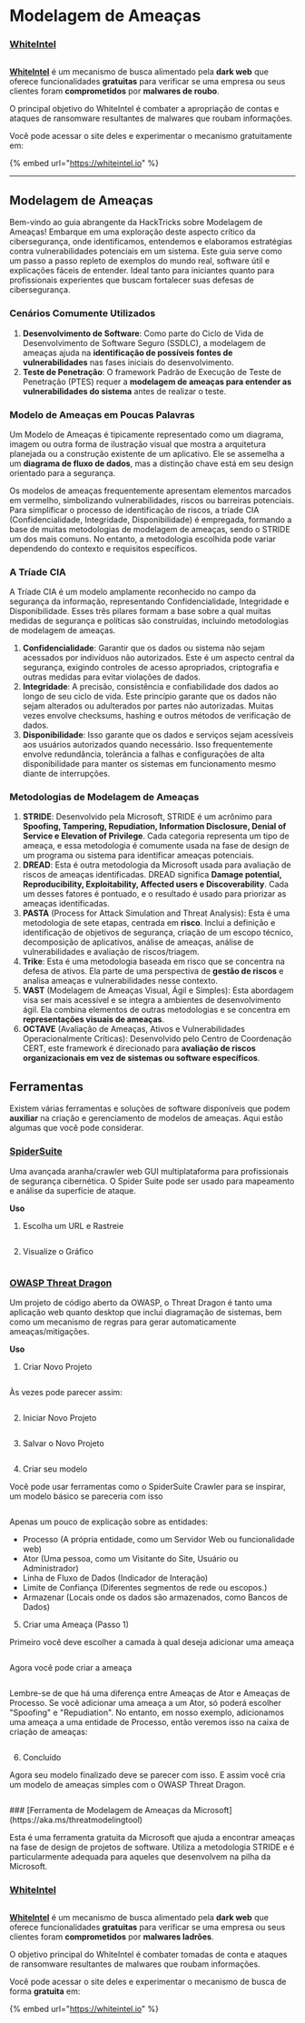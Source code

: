 # Modelagem de Ameaças

### [WhiteIntel](https://whiteintel.io)

<figure><img src="../.gitbook/assets/image (1227).png" alt=""><figcaption></figcaption></figure>

[**WhiteIntel**](https://whiteintel.io) é um mecanismo de busca alimentado pela **dark web** que oferece funcionalidades **gratuitas** para verificar se uma empresa ou seus clientes foram **comprometidos** por **malwares de roubo**.

O principal objetivo do WhiteIntel é combater a apropriação de contas e ataques de ransomware resultantes de malwares que roubam informações.

Você pode acessar o site deles e experimentar o mecanismo gratuitamente em:

{% embed url="https://whiteintel.io" %}

***

## Modelagem de Ameaças

Bem-vindo ao guia abrangente da HackTricks sobre Modelagem de Ameaças! Embarque em uma exploração deste aspecto crítico da cibersegurança, onde identificamos, entendemos e elaboramos estratégias contra vulnerabilidades potenciais em um sistema. Este guia serve como um passo a passo repleto de exemplos do mundo real, software útil e explicações fáceis de entender. Ideal tanto para iniciantes quanto para profissionais experientes que buscam fortalecer suas defesas de cibersegurança.

### Cenários Comumente Utilizados

1. **Desenvolvimento de Software**: Como parte do Ciclo de Vida de Desenvolvimento de Software Seguro (SSDLC), a modelagem de ameaças ajuda na **identificação de possíveis fontes de vulnerabilidades** nas fases iniciais do desenvolvimento.
2. **Teste de Penetração**: O framework Padrão de Execução de Teste de Penetração (PTES) requer a **modelagem de ameaças para entender as vulnerabilidades do sistema** antes de realizar o teste.

### Modelo de Ameaças em Poucas Palavras

Um Modelo de Ameaças é tipicamente representado como um diagrama, imagem ou outra forma de ilustração visual que mostra a arquitetura planejada ou a construção existente de um aplicativo. Ele se assemelha a um **diagrama de fluxo de dados**, mas a distinção chave está em seu design orientado para a segurança.

Os modelos de ameaças frequentemente apresentam elementos marcados em vermelho, simbolizando vulnerabilidades, riscos ou barreiras potenciais. Para simplificar o processo de identificação de riscos, a tríade CIA (Confidencialidade, Integridade, Disponibilidade) é empregada, formando a base de muitas metodologias de modelagem de ameaças, sendo o STRIDE um dos mais comuns. No entanto, a metodologia escolhida pode variar dependendo do contexto e requisitos específicos.

### A Tríade CIA

A Tríade CIA é um modelo amplamente reconhecido no campo da segurança da informação, representando Confidencialidade, Integridade e Disponibilidade. Esses três pilares formam a base sobre a qual muitas medidas de segurança e políticas são construídas, incluindo metodologias de modelagem de ameaças.

1. **Confidencialidade**: Garantir que os dados ou sistema não sejam acessados por indivíduos não autorizados. Este é um aspecto central da segurança, exigindo controles de acesso apropriados, criptografia e outras medidas para evitar violações de dados.
2. **Integridade**: A precisão, consistência e confiabilidade dos dados ao longo de seu ciclo de vida. Este princípio garante que os dados não sejam alterados ou adulterados por partes não autorizadas. Muitas vezes envolve checksums, hashing e outros métodos de verificação de dados.
3. **Disponibilidade**: Isso garante que os dados e serviços sejam acessíveis aos usuários autorizados quando necessário. Isso frequentemente envolve redundância, tolerância a falhas e configurações de alta disponibilidade para manter os sistemas em funcionamento mesmo diante de interrupções.

### Metodologias de Modelagem de Ameaças

1. **STRIDE**: Desenvolvido pela Microsoft, STRIDE é um acrônimo para **Spoofing, Tampering, Repudiation, Information Disclosure, Denial of Service e Elevation of Privilege**. Cada categoria representa um tipo de ameaça, e essa metodologia é comumente usada na fase de design de um programa ou sistema para identificar ameaças potenciais.
2. **DREAD**: Esta é outra metodologia da Microsoft usada para avaliação de riscos de ameaças identificadas. DREAD significa **Damage potential, Reproducibility, Exploitability, Affected users e Discoverability**. Cada um desses fatores é pontuado, e o resultado é usado para priorizar as ameaças identificadas.
3. **PASTA** (Process for Attack Simulation and Threat Analysis): Esta é uma metodologia de sete etapas, centrada em **risco**. Inclui a definição e identificação de objetivos de segurança, criação de um escopo técnico, decomposição de aplicativos, análise de ameaças, análise de vulnerabilidades e avaliação de riscos/triagem.
4. **Trike**: Esta é uma metodologia baseada em risco que se concentra na defesa de ativos. Ela parte de uma perspectiva de **gestão de riscos** e analisa ameaças e vulnerabilidades nesse contexto.
5. **VAST** (Modelagem de Ameaças Visual, Ágil e Simples): Esta abordagem visa ser mais acessível e se integra a ambientes de desenvolvimento ágil. Ela combina elementos de outras metodologias e se concentra em **representações visuais de ameaças**.
6. **OCTAVE** (Avaliação de Ameaças, Ativos e Vulnerabilidades Operacionalmente Críticas): Desenvolvido pelo Centro de Coordenação CERT, este framework é direcionado para **avaliação de riscos organizacionais em vez de sistemas ou software específicos**.

## Ferramentas

Existem várias ferramentas e soluções de software disponíveis que podem **auxiliar** na criação e gerenciamento de modelos de ameaças. Aqui estão algumas que você pode considerar.

### [SpiderSuite](https://github.com/3nock/SpiderSuite)

Uma avançada aranha/crawler web GUI multiplataforma para profissionais de segurança cibernética. O Spider Suite pode ser usado para mapeamento e análise da superfície de ataque.

**Uso**

1. Escolha um URL e Rastreie

<figure><img src="../.gitbook/assets/threatmodel_spidersuite_1.png" alt=""><figcaption></figcaption></figure>

2. Visualize o Gráfico

<figure><img src="../.gitbook/assets/threatmodel_spidersuite_2.png" alt=""><figcaption></figcaption></figure>

### [OWASP Threat Dragon](https://github.com/OWASP/threat-dragon/releases)

Um projeto de código aberto da OWASP, o Threat Dragon é tanto uma aplicação web quanto desktop que inclui diagramação de sistemas, bem como um mecanismo de regras para gerar automaticamente ameaças/mitigações.

**Uso**

1. Criar Novo Projeto

<figure><img src="../.gitbook/assets/create_new_project_1.jpg" alt=""><figcaption></figcaption></figure>

Às vezes pode parecer assim:

<figure><img src="../.gitbook/assets/1_threatmodel_create_project.jpg" alt=""><figcaption></figcaption></figure>

2. Iniciar Novo Projeto

<figure><img src="../.gitbook/assets/launch_new_project_2.jpg" alt=""><figcaption></figcaption></figure>

3. Salvar o Novo Projeto

<figure><img src="../.gitbook/assets/save_new_project.jpg" alt=""><figcaption></figcaption></figure>

4. Criar seu modelo

Você pode usar ferramentas como o SpiderSuite Crawler para se inspirar, um modelo básico se pareceria com isso

<figure><img src="../.gitbook/assets/0_basic_threat_model.jpg" alt=""><figcaption></figcaption></figure>

Apenas um pouco de explicação sobre as entidades:

* Processo (A própria entidade, como um Servidor Web ou funcionalidade web)
* Ator (Uma pessoa, como um Visitante do Site, Usuário ou Administrador)
* Linha de Fluxo de Dados (Indicador de Interação)
* Limite de Confiança (Diferentes segmentos de rede ou escopos.)
* Armazenar (Locais onde os dados são armazenados, como Bancos de Dados)

5. Criar uma Ameaça (Passo 1)

Primeiro você deve escolher a camada à qual deseja adicionar uma ameaça

<figure><img src="../.gitbook/assets/3_threatmodel_chose-threat-layer.jpg" alt=""><figcaption></figcaption></figure>

Agora você pode criar a ameaça

<figure><img src="../.gitbook/assets/4_threatmodel_create-threat.jpg" alt=""><figcaption></figcaption></figure>

Lembre-se de que há uma diferença entre Ameaças de Ator e Ameaças de Processo. Se você adicionar uma ameaça a um Ator, só poderá escolher "Spoofing" e "Repudiation". No entanto, em nosso exemplo, adicionamos uma ameaça a uma entidade de Processo, então veremos isso na caixa de criação de ameaças:

<figure><img src="../.gitbook/assets/2_threatmodel_type-option.jpg" alt=""><figcaption></figcaption></figure>

6. Concluído

Agora seu modelo finalizado deve se parecer com isso. E assim você cria um modelo de ameaças simples com o OWASP Threat Dragon.

<figure><img src="../.gitbook/assets/threat_model_finished.jpg" alt=""><figcaption></figcaption></figure>
### [Ferramenta de Modelagem de Ameaças da Microsoft](https://aka.ms/threatmodelingtool)

Esta é uma ferramenta gratuita da Microsoft que ajuda a encontrar ameaças na fase de design de projetos de software. Utiliza a metodologia STRIDE e é particularmente adequada para aqueles que desenvolvem na pilha da Microsoft.

### [WhiteIntel](https://whiteintel.io)

<figure><img src="../.gitbook/assets/image (1227).png" alt=""><figcaption></figcaption></figure>

[**WhiteIntel**](https://whiteintel.io) é um mecanismo de busca alimentado pela **dark web** que oferece funcionalidades **gratuitas** para verificar se uma empresa ou seus clientes foram **comprometidos** por **malwares ladrões**.

O objetivo principal do WhiteIntel é combater tomadas de conta e ataques de ransomware resultantes de malwares que roubam informações.

Você pode acessar o site deles e experimentar o mecanismo de busca de forma **gratuita** em:

{% embed url="https://whiteintel.io" %}
